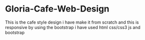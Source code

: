# Gloria-Cafe-Web-Design
This is the cafe style design 
i have make it from scratch and this is responsive 
by using the bootstrap 
i have used html css/css3 js and bootstrap 
